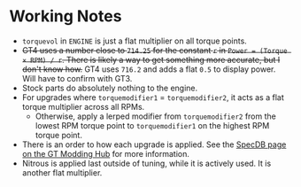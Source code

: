 # Working Notes

- `torquevol` in `ENGINE` is just a flat multiplier on all torque points.
- ~~GT4 uses a number close to `714.25` for the constant `r` in `Power = (Torque × RPM) / r`. There is likely a way to get something more accurate, but I don't know how.~~ GT4 uses `716.2` and adds a flat `0.5` to display power. Will have to confirm with GT3.
- Stock parts do absolutely nothing to the engine.
- For upgrades where `torquemodifier1` = `torquemodifier2`, it acts as a flat torque multiplier across all RPMs.
  - Otherwise, apply a lerped modifier from `torquemodifier2` from the lowest RPM torque point to `torquemodifier1` on the highest RPM torque point.
- There is an order to how each upgrade is applied. See the [SpecDB page on the GT Modding Hub](https://nenkai.github.io/gt-modding-hub/concepts/specdb/#torque-modifiers) for more information.
- Nitrous is applied last outside of tuning, while it is actively used. It is another flat multiplier.
